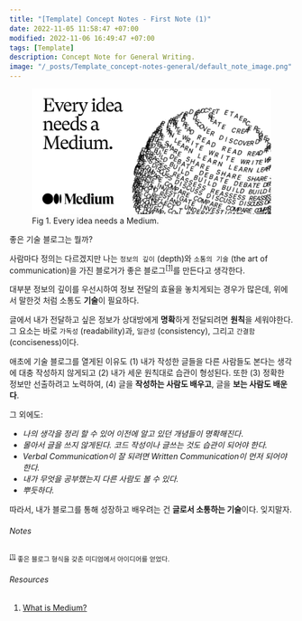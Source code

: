 ```yaml
---
title: "[Template] Concept Notes - First Note (1)"
date: 2022-11-05 11:58:47 +07:00
modified: 2022-11-06 16:49:47 +07:00
tags: [Template]
description: Concept Note for General Writing.
image: "/_posts/Template_concept-notes-general/default_note_image.png"
---
```



<figure>
<img src="https://raw.githubusercontent.com/avoholo/avoholo.github.io/master/_posts/Template_concept-notes-general/default_note_image.png" alt="default_note_image">
<figcaption>Fig 1. Every idea needs a Medium.</figcaption>
</figure>




좋은 기술 블로그는 뭘까?

사람마다 정의는 다르겠지만 나는 `정보의 깊이` (depth)와 `소통의 기술` (the art of communication)을 가진 블로거가 좋은 블로그<sup id="medium">[[1]](#medium-ref)</sup>를 만든다고 생각한다.

대부분 정보의 깊이를 우선시하여 정보 전달의 효율을 놓치게되는 경우가 많은데, 위에서 말한것 처럼 소통도 **기술**이 필요하다. 

글에서 내가 전달하고 싶은 정보가 상대방에게 **명확**하게 전달되려면 **원칙**을 세워야한다. 그 요소는 바로 `가독성` (readability)과, `일관성` (consistency), 그리고 `간결함` (conciseness)이다.

애초에 기술 블로그를 열게된 이유도 (1) 내가 작성한 글들을 다른 사람들도 본다는 생각에 대충 작성하지 않게되고 (2) 내가 세운 원칙대로 습관이 형성된다.  또한 (3) 정확한 정보만 선출하려고 노력하여, (4) 글을 **작성하는 사람도  배우고**, 글을 **보는 사람도 배운다**.

그 외에도:

- *나의 생각을 정리 할 수 있어 이전에 알고 있던 개념들이 명확해진다*.
- *몰아서 글을 쓰지 않게된다. 코드 작성이나 글쓰는 것도 습관이 되어야 한다.*
- *Verbal Communication이 잘 되려면 Written Communication이 먼저 되어야한다.*
- *내가 무엇을 공부했는지 다른 사람도 볼 수 있다.*
- *뿌듯하다.*

따라서, 내가 블로그를 통해 성장하고 배우려는 건 **글로서 소통하는 기술**이다. 잊지말자.



###### Notes
<small id="medium-ref"><sup>[[1]](#medium)</sup> 좋은 블로그 형식을 갖춘 미디엄에서 아이디어를 얻었다.</small>

###### Resources
1. [What is Medium?](https://medium.com/about)
